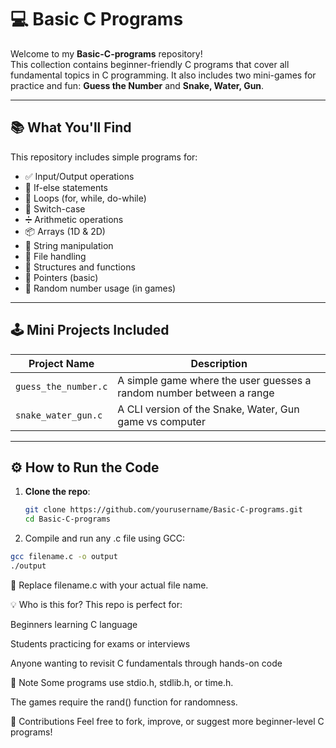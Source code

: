 # 💻 Basic C Programs

Welcome to my **Basic-C-programs** repository!  
This collection contains beginner-friendly C programs that cover all fundamental topics in C programming. It also includes two mini-games for practice and fun: **Guess the Number** and **Snake, Water, Gun**.

---

## 📚 What You'll Find

This repository includes simple programs for:

- ✅ Input/Output operations
- 🔄 If-else statements
- 🔁 Loops (for, while, do-while)
- 🔢 Switch-case
- ➗ Arithmetic operations
- 📦 Arrays (1D & 2D)
- 🧮 String manipulation
- 📂 File handling
- 🧱 Structures and functions
- 🔗 Pointers (basic)
- 🎲 Random number usage (in games)

---

## 🕹️ Mini Projects Included

| Project Name             | Description                                       |
|--------------------------|---------------------------------------------------|
| `guess_the_number.c`     | A simple game where the user guesses a random number between a range |
| `snake_water_gun.c`      | A CLI version of the Snake, Water, Gun game vs computer |

---

## ⚙️ How to Run the Code

1. **Clone the repo**:
   ```bash
   git clone https://github.com/yourusername/Basic-C-programs.git
   cd Basic-C-programs
   ```
2. Compile and run any .c file using GCC:
  ```bash
  gcc filename.c -o output
  ./output
  ```
  🔁 Replace filename.c with your actual file name.

💡 Who is this for?
This repo is perfect for:

Beginners learning C language

Students practicing for exams or interviews

Anyone wanting to revisit C fundamentals through hands-on code

📌 Note
Some programs use stdio.h, stdlib.h, or time.h.

The games require the rand() function for randomness.

🙌 Contributions
Feel free to fork, improve, or suggest more beginner-level C programs!
